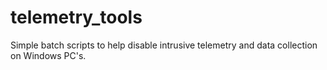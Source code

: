 # telemetry_tools
Simple batch scripts to help disable intrusive telemetry and data collection on Windows PC's. 
